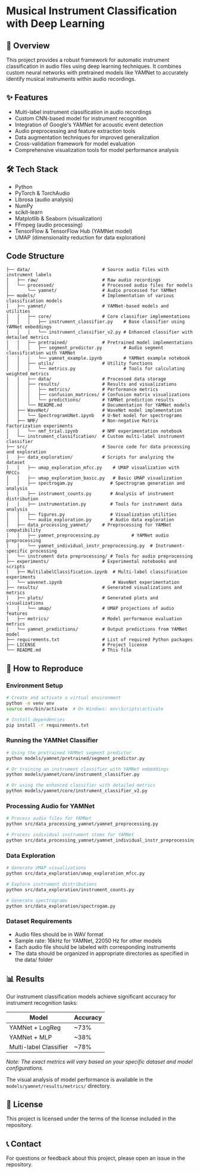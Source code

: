 # Musical Instrument Classification with Deep Learning

## 🧠 Overview

This project provides a robust framework for automatic instrument classification in audio files using deep learning techniques. It combines custom neural networks with pretrained models like YAMNet to accurately identify musical instruments within audio recordings.

## ✨ Features

- Multi-label instrument classification in audio recordings
- Custom CNN-based model for instrument recognition
- Integration of Google's YAMNet for acoustic event detection
- Audio preprocessing and feature extraction tools
- Data augmentation techniques for improved generalization
- Cross-validation framework for model evaluation
- Comprehensive visualization tools for model performance analysis

## 🛠️ Tech Stack

- Python
- PyTorch & TorchAudio
- Librosa (audio analysis)
- NumPy
- scikit-learn
- Matplotlib & Seaborn (visualization)
- FFmpeg (audio processing)
- TensorFlow & TensorFlow Hub (YAMNet model)
- UMAP (dimensionality reduction for data exploration)

## Code Structure

```
├── data/                           # Source audio files with instrument labels
│   ├── raw/                        # Raw audio recordings
│   └── processed/                  # Processed audio files for models
│       └── yamnet/                 # Audio processed for YAMNet
├── models/                         # Implementation of various classification models
│   ├── yamnet/                     # YAMNet-based models and utilities
│   │   ├── core/                   # Core classifier implementations
│   │   │   ├── instrument_classifier.py    # Base classifier using YAMNet embeddings
│   │   │   └── instrument_classifier_v2.py # Enhanced classifier with detailed metrics
│   │   ├── pretrained/             # Pretrained model implementations
│   │   │   ├── segment_predictor.py        # Audio segment classification with YAMNet
│   │   │   └── yamnet_example.ipynb        # YAMNet example notebook
│   │   ├── utils/                  # Utility functions
│   │   │   └── metrics.py                  # Tools for calculating weighted metrics
│   │   ├── data/                   # Processed data storage
│   │   ├── results/                # Results and visualizations
│   │   │   ├── metrics/            # Performance metrics
│   │   │   ├── confusion_matrices/ # Confusion matrix visualizations
│   │   │   └── predictions/        # YAMNet prediction results
│   │   └── README.md               # Documentation for YAMNet models
│   ├── WaveNet/                    # WaveNet model implementation
│   │   └── SpectrogramUNet.ipynb   # U-Net model for spectrograms
│   ├── NMF/                        # Non-negative Matrix Factorization experiments
│   │   └── nmf_trial.ipynb         # NMF experimentation notebook
│   └── instrument_classification/  # Custom multi-label instrument classifier
├── src/                            # Source code for data processing and exploration
│   ├── data_exploration/           # Scripts for analyzing the dataset
│   │   ├── umap_exploration_mfcc.py    # UMAP visualization with MFCCs
│   │   ├── umap_exploration_basic.py   # Basic UMAP visualization
│   │   ├── spectrogam.py              # Spectrogram generation and analysis
│   │   ├── instrument_counts.py       # Analysis of instrument distribution
│   │   ├── instrumentation.py         # Tools for instrument data analysis
│   │   ├── figures.py                 # Visualization utilities
│   │   └── audio_exploration.py       # Audio data exploration
│   ├── data_processing_yamnet/     # Preprocessing for YAMNet compatibility
│   │   ├── yamnet_preprocessing.py            # YAMNet audio preprocessing
│   │   └── yamnet_individual_instr_preprocessing.py  # Instrument-specific processing
│   └── instrument data preprocessing/ # Tools for audio preprocessing
├── experiments/                    # Experimental notebooks and scripts
│   ├── MultilabelClassification.ipynb  # Multi-label classification experiments
│   └── wavenet.ipynb                   # WaveNet experimentation
├── results/                        # Generated visualizations and metrics
│   ├── plots/                      # Generated plots and visualizations
│   │   └── umap/                   # UMAP projections of audio features
│   ├── metrics/                    # Model performance evaluation metrics
│   └── yamnet_predictions/         # Output predictions from YAMNet model
├── requirements.txt                # List of required Python packages
├── LICENSE                         # Project license
└── README.md                       # This file
```

## 🚀 How to Reproduce

### Environment Setup

```bash
# Create and activate a virtual environment
python -m venv env
source env/bin/activate  # On Windows: env\Scripts\activate

# Install dependencies
pip install -r requirements.txt
```

### Running the YAMNet Classifier

```bash
# Using the pretrained YAMNet segment predictor
python models/yamnet/pretrained/segment_predictor.py

# Or training an instrument classifier with YAMNet embeddings
python models/yamnet/core/instrument_classifier.py

# Or using the enhanced classifier with detailed metrics
python models/yamnet/core/instrument_classifier_v2.py
```

### Processing Audio for YAMNet

```bash
# Process audio files for YAMNet
python src/data_processing_yamnet/yamnet_preprocessing.py

# Process individual instrument stems for YAMNet
python src/data_processing_yamnet/yamnet_individual_instr_preprocessing.py
```

### Data Exploration

```bash
# Generate UMAP visualizations
python src/data_exploration/umap_exploration_mfcc.py

# Explore instrument distributions
python src/data_exploration/instrument_counts.py

# Generate spectrograms
python src/data_exploration/spectrogam.py
```

### Dataset Requirements

- Audio files should be in WAV format
- Sample rate: 16kHz for YAMNet, 22050 Hz for other models
- Each audio file should be labeled with corresponding instruments
- The data should be organized in appropriate directories as specified in the data/ folder

## 📊 Results

Our instrument classification models achieve significant accuracy for instrument recognition tasks:

| Model                  | Accuracy | 
| ---------------------- | -------- | 
| YAMNet + LogReg        | ~73%     | 
| YAMNet + MLP           | ~38%     | 
| Multi-label Classifier | ~78%     | 

_Note: The exact metrics will vary based on your specific dataset and model configurations._

The visual analysis of model performance is available in the `models/yamnet/results/metrics/` directory.

## 📝 License

This project is licensed under the terms of the license included in the repository.

## 📞 Contact

For questions or feedback about this project, please open an issue in the repository.
